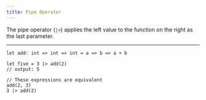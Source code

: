 ```yaml
---
title: Pipe Operator
---
```


The pipe operator (`|>`) applies the left value to the function on the right as the last parameter.

---

```
let add: int => int => int = a => b => a + b

let five = 3 |> add(2)
// output: 5

// These expressions are equivalent
add(2, 3)
3 |> add(2)

```